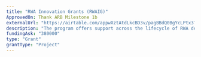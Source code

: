 ```yaml
---
title: "RWA Innovation Grants (RWAIG)"
ApprovedOn: Thank ARB Milestone 1b
externalUrl: "https://airtable.com/appwXztAtdLkcBD3v/pagBBdQ0BgYcLPtx3?detail=eyJwYWdlSWQiOiJwYWdSQ0wwUU43Tkt0YWM3WSIsInJvd0lkIjoicmVjNkY3YTFFejFaY3gyZEwiLCJzaG93Q29tbWVudHMiOmZhbHNlfQ"
description: "The program offers support across the lifecycle of RWA development, aiming to attract new protocols and kickstart the RWA vertical. "
fundingAsk: "380000"
type: "Grant"
grantType: "Project"
---
```

